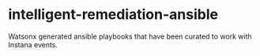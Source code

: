 # intelligent-remediation-ansible
Watsonx generated ansible playbooks that have been curated to work with Instana events.
